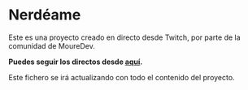 # Nerdéame
Este es una proyecto creado en directo desde Twitch, por parte de la comunidad de MoureDev.

**Puedes seguir los directos desde [aquí](https://twitch.tv/mouredev).**

Este fichero se irá actualizando con todo el contenido del proyecto.